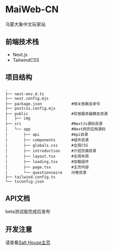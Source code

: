 # MaiWeb-CN
乌蒙大象中文玩家站

## 前端技术栈
- Next.js
- TailwindCSS

## 项目结构

```
.
├── next-env.d.ts 
├── next.config.mjs 
├── package.json             #相关依赖及命令
├── postcss.config.mjs      
├── public                   #存放服务器静态资源
│   ├── img
├── src                      #NextJs源码资源       
│   └── app                  #Next网页应用源码
│       ├── api              #Api目录
│       ├── components       #组件目录
│       ├── globals.css      #全局CSS
│       ├── introduction     #介绍页面目录
│       ├── layout.tsx       #全局布局
│       ├── loading.tsx      #加载组件
│       ├── page.tsx         #主页内容
│       └── questionnaire    问卷目录
├── tailwind.config.ts
└── tsconfig.json
```

## API文档
beta测试版完成后发布

## 开发注意
请查看[Salt House主页](https://github.com/Salt-House)